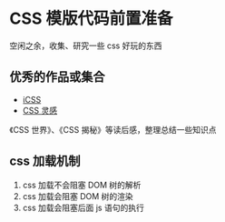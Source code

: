 # <Label :level='1'/>CSS 模版代码前置准备

空闲之余，收集、研究一些 css 好玩的东西

<!-- more -->

## 优秀的作品或集合

- [iCSS](https://github.com/chokcoco/iCSS)
- [CSS 灵感](https://chokcoco.github.io/CSS-Inspiration/#/)

《CSS 世界》、《CSS 揭秘》等读后感，整理总结一些知识点

## css 加载机制

1. css 加载不会阻塞 DOM 树的解析
2. css 加载会阻塞 DOM 树的渲染
3. css 加载会阻塞后面 js 语句的执行
